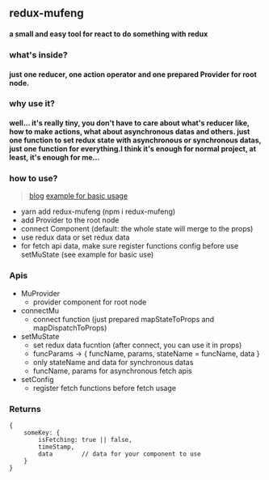 ## redux-mufeng

#### a small and easy tool for react to do something with redux

### what's inside?

#### just one reducer, one action operator and one prepared Provider for root node.

### why use it?

#### well... it's really tiny, you don't have to care about what's reducer like, how to make actions, what about asynchronous datas and others. just one function to set redux state with asynchronous or synchronous datas, just one function for everything.I think it's enough for normal project, at least, it's enough for me...

### how to use?
> [blog](https://zhangximufeng.github.io)
> [example for basic usage](https://github.com/zhangximufeng/redux-mufeng/tree/master/example)

- yarn add redux-mufeng (npm i redux-mufeng)
- add Provider to the root node
- connect Component (default: the whole state will merge to the props)
- use redux data or set redux data
- for fetch api data, make sure register functions config before use setMuState (see example for basic use)

### Apis

- MuProvider
    - provider component for root node
- connectMu
    - connect function (just prepared mapStateToProps and mapDispatchToProps)
- setMuState
    - set redux data fucntion (after connect, you can use it in props)
    - funcParams -> { funcName, params, stateName = funcName, data }
    - only stateName and data for synchronous datas
    - funcName, params for asynchronous fetch apis
- setConfig
    - register fetch functions before fetch usage

### Returns

```
{
    someKey: {
        isFetching: true || false,
        timeStamp,
        data        // data for your component to use
    }
}
```
